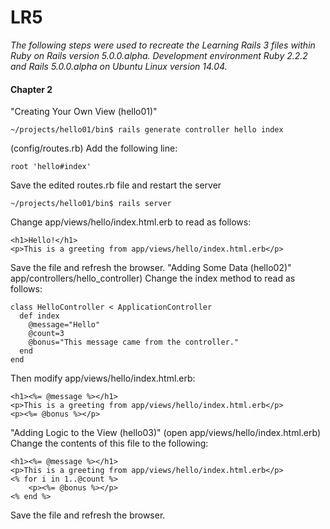 # LR5
_The following steps were used to recreate the Learning Rails 3 files within Ruby on Rails version 5.0.0.alpha. Development environment Ruby 2.2.2 and Rails 5.0.0.alpha on Ubuntu Linux version 14.04._

#### Chapter 2
"Creating Your Own View (hello01)"

	~/projects/hello01/bin$ rails generate controller hello index
(config/routes.rb) Add the following line:

	root 'hello#index'
Save the edited routes.rb file and restart the server

	~/projects/hello01/bin$ rails server

Change app/views/hello/index.html.erb to read as follows:

	<h1>Hello!</h1>
	<p>This is a greeting from app/views/hello/index.html.erb</p>
Save the file and refresh the browser.
"Adding Some Data (hello02)"
app/controllers/hello_controller) Change the index method to read as follows:

	class HelloController < ApplicationController
	  def index
	  	@message="Hello"
	  	@count=3
	  	@bonus="This message came from the controller."
	  end
	end

Then modify app/views/hello/index.html.erb:

	<h1><%= @message %></h1>
	<p>This is a greeting from app/views/hello/index.html.erb</p>
	<p><%= @bonus %></p>
"Adding Logic to the View (hello03)"
(open app/views/hello/index.html.erb)
Change the contents of this file to the following:

	<h1><%= @message %></h1>
	<p>This is a greeting from app/views/hello/index.html.erb</p>
	<% for i in 1..@count %>
		<p><%= @bonus %></p>
	<% end %>
Save the file and refresh the browser.